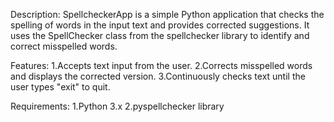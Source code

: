 Description:
SpellcheckerApp is a simple Python application that checks the spelling of words in the input text and provides corrected suggestions.
It uses the SpellChecker class from the spellchecker library to identify and correct misspelled words.

Features:
1.Accepts text input from the user.
2.Corrects misspelled words and displays the corrected version.
3.Continuously checks text until the user types "exit" to quit.

Requirements:
1.Python 3.x
2.pyspellchecker library
